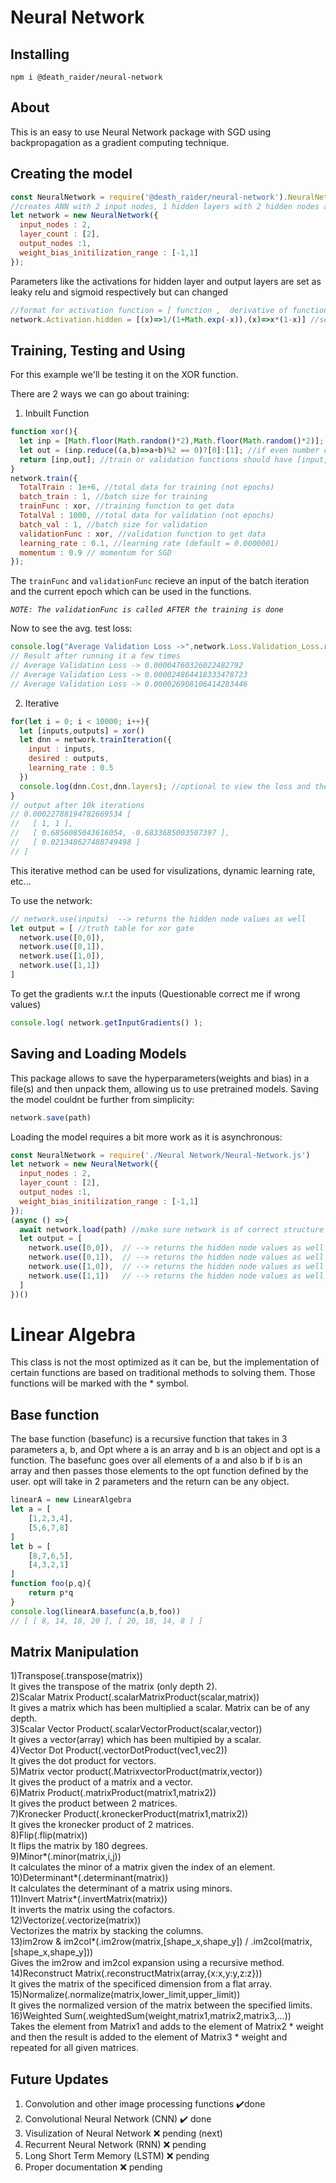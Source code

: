 # Neural Network
Installing
-----------
```
npm i @death_raider/neural-network
```
About
-----
This is an easy to use Neural Network package with SGD using backpropagation as a gradient computing technique.

Creating the model
------------------
```js
const NeuralNetwork = require('@death_raider/neural-network').NeuralNetwork
//creates ANN with 2 input nodes, 1 hidden layers with 2 hidden nodes and 1 output node
let network = new NeuralNetwork({
  input_nodes : 2,
  layer_count : [2],
  output_nodes :1,
  weight_bias_initilization_range : [-1,1]
});
```
Parameters like the activations for hidden layer and output layers are set as leaky relu and sigmoid respectively but can changed
```js
//format for activation function = [ function ,  derivative of function ]
network.Activation.hidden = [(x)=>1/(1+Math.exp(-x)),(x)=>x*(1-x)] //sets activation for hidden layers as sigmoid function
```
Training, Testing and Using
---------------------------
For this example we'll be testing it on the XOR function.

There are 2 ways we can go about training:

1) Inbuilt Function
```js
function xor(){
  let inp = [Math.floor(Math.random()*2),Math.floor(Math.random()*2)]; //random inputs 0 or 1 per cell
  let out = (inp.reduce((a,b)=>a+b)%2 == 0)?[0]:[1]; //if even number of 1's in input then 0 else 1 as output
  return [inp,out]; //train or validation functions should have [input,output] format
}
network.train({
  TotalTrain : 1e+6, //total data for training (not epochs)
  batch_train : 1, //batch size for training
  trainFunc : xor, //training function to get data
  TotalVal : 1000, //total data for validation (not epochs)
  batch_val : 1, //batch size for validation
  validationFunc : xor, //validation function to get data
  learning_rate : 0.1, //learning rate (default = 0.0000001)
  momentum : 0.9 // momentum for SGD
});
```
The `trainFunc` and `validationFunc` recieve an input of the batch iteration and the current epoch which can be used in the functions.

_`NOTE: The validationFunc is called AFTER the training is done`_

Now to see the avg. test loss:
```js
console.log("Average Validation Loss ->",network.Loss.Validation_Loss.reduce((a,b)=>a+b)/network.Loss.Validation_Loss.length);
// Result after running it a few times
// Average Validation Loss -> 0.00004760326022482792
// Average Validation Loss -> 0.000024864418333478723
// Average Validation Loss -> 0.000026908106414283446
```
2) Iterative
```js
for(let i = 0; i < 10000; i++){
  let [inputs,outputs] = xor()
  let dnn = network.trainIteration({
    input : inputs,
    desired : outputs,
    learning_rate : 0.5
  })
  console.log(dnn.Cost,dnn.layers); //optional to view the loss and the hidden layers
}
// output after 10k iterations
// 0.00022788194782669534 [
//   [ 1, 1 ],
//   [ 0.6856085043616054, -0.6833685003507397 ],
//   [ 0.021348627488749498 ]
// ]
```
This iterative method can be used for visulizations, dynamic learning rate, etc...

To use the network:
```js
// network.use(inputs)  --> returns the hidden node values as well
let output = [ //truth table for xor gate
  network.use([0,0]),
  network.use([0,1]),
  network.use([1,0]),
  network.use([1,1])
]
```

To get the gradients w.r.t the inputs (Questionable correct me if wrong values)
```js
console.log( network.getInputGradients() );
```

Saving and Loading Models
-------------------------
This package allows to save the hyperparameters(weights and bias) in a file(s) and then unpack them, allowing us to use pretrained models.
Saving the model couldnt be further from simplicity:
```js
network.save(path)
```
Loading the model requires a bit more work as it is asynchronous:
```js
const NeuralNetwork = require('./Neural Network/Neural-Network.js')
let network = new NeuralNetwork({
  input_nodes : 2,
  layer_count : [2],
  output_nodes :1,
  weight_bias_initilization_range : [-1,1]
});
(async () =>{
  await network.load(path) //make sure network is of correct structure
  let output = [  
    network.use([0,0]),  // --> returns the hidden node values as well
    network.use([0,1]),  // --> returns the hidden node values as well
    network.use([1,0]),  // --> returns the hidden node values as well
    network.use([1,1])   // --> returns the hidden node values as well
  ]
})()
```

# Linear Algebra
This class is not the most optimized as it can be, but the implementation of certain functions are based on traditional methods to solving them. Those functions will be marked with the * symbol.

Base function
--------------
The base function (basefunc) is a recursive function that takes in 3 parameters a, b, and Opt where a is an array and b is an object and opt is a function. The basefunc goes over all elements of a and also b if b is an array and then passes those elements to the opt function defined by the user. opt will take in 2 parameters and the return can be any object.
```js
linearA = new LinearAlgebra
let a = [
    [1,2,3,4],
    [5,6,7,8]
]
let b = [
    [8,7,6,5],
    [4,3,2,1]
]
function foo(p,q){
    return p*q
}
console.log(linearA.basefunc(a,b,foo))
// [ [ 8, 14, 18, 20 ], [ 20, 18, 14, 8 ] ]
```
Matrix Manipulation
--------------------
1)Transpose(.transpose(matrix))<br />
It gives the transpose of the matrix (only depth 2).<br />
2)Scalar Matrix Product(.scalarMatrixProduct(scalar,matrix))<br />
It gives a matrix which has been multiplied a scalar. Matrix can be of any depth.<br />
3)Scalar Vector Product(.scalarVectorProduct(scalar,vector))<br />
It gives a vector(array) which has been multipied by a scalar.<br />
4)Vector Dot Product(.vectorDotProduct(vec1,vec2))<br />
It gives the dot product for vectors.<br />
5)Matrix vector product(.MatrixvectorProduct(matrix,vector))<br />
It gives the product of a matrix and a vector.<br />
6)Matrix Product(.matrixProduct(matrix1,matrix2))<br />
It gives the product between 2 matrices.<br />
7)Kronecker Product(.kroneckerProduct(matrix1,matrix2))<br />
It gives the kronecker product of 2 matrices.<br />
8)Flip(.flip(matrix))<br />
It flips the matrix by 180 degrees.<br />
9)Minor*(.minor(matrix,i,j))<br />
It calculates the minor of a matrix given the index of an element.<br />
10)Determinant*(.determinant(matrix))<br />
It calculates the determinant of a matrix using minors.<br />
11)Invert Matrix*(.invertMatrix(matrix))<br />
It inverts the matrix using the cofactors.<br />
12)Vectorize(.vectorize(matrix))<br />
Vectorizes the matrix by stacking the columns.<br />
13)im2row & im2col*(.im2row(matrix,[shape_x,shape_y]) / .im2col(matrix,[shape_x,shape_y]))<br />
Gives the im2row and im2col expansion using a recursive method.<br />
14)Reconstruct Matrix(.reconstructMatrix(array,{x:x,y:y,z:z}))<br />
It gives the matrix of the specificed dimension from a flat array.<br />
15)Normalize(.normalize(matrix,lower_limit,upper_limit))<br />
It gives the normalized version of the matrix between the specified limits.<br />
16)Weighted Sum(.weightedSum(weight,matrix1,matrix2,matrix3,...))<br />
Takes the element from Matrix1 and adds to the element of Matrix2 * weight and then the result is added to the element of Matrix3 * weight and repeated for all given matrices.


Future Updates
--------------
1) Convolution and other image processing functions    ✔️done
2) Convolutional Neural Network (CNN)    ✔️ done
3) Visulization of Neural Network     ❌ pending (next)
4) Recurrent Neural Network (RNN)     ❌ pending
5) Long Short Term Memory (LSTM)    ❌ pending
6) Proper documentation    ❌ pending
